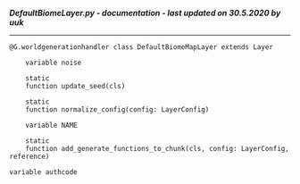 ***DefaultBiomeLayer.py - documentation - last updated on 30.5.2020 by uuk***
___

    @G.worldgenerationhandler class DefaultBiomeMapLayer extends Layer

        variable noise

        static
        function update_seed(cls)

        static
        function normalize_config(config: LayerConfig)

        variable NAME

        static
        function add_generate_functions_to_chunk(cls, config: LayerConfig, reference)

    variable authcode
